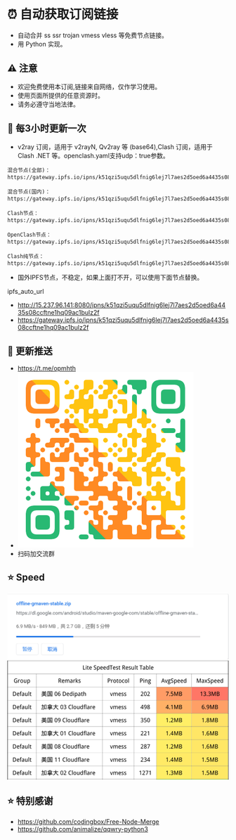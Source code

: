 # ⏰ 自动获取订阅链接

- 自动合并 ss ssr trojan vmess vless 等免费节点链接。
- 用 Python 实现。

## ⚠️ 注意

- 欢迎免费使用本订阅,链接来自网络，仅作学习使用。
- 使用页面所提供的任意资源时。
- 请务必遵守当地法律。

## 🚀 每3小时更新一次

- v2ray 订阅，适用于 v2rayN, Qv2ray 等 (base64),Clash 订阅，适用于 Clash .NET 等。openclash.yaml支持udp：true参数。

```
混合节点(全部)：https://gateway.ipfs.io/ipns/k51qzi5uqu5dlfnig6lej7l7aes2d5oed6a4435s08ccftne1hq09ac1bulz2f/node.txt

混合节点(国内)：https://gateway.ipfs.io/ipns/k51qzi5uqu5dlfnig6lej7l7aes2d5oed6a4435s08ccftne1hq09ac1bulz2f/nodecn.txt

Clash节点：https://gateway.ipfs.io/ipns/k51qzi5uqu5dlfnig6lej7l7aes2d5oed6a4435s08ccftne1hq09ac1bulz2f/clash.yaml

OpenClash节点：https://gateway.ipfs.io/ipns/k51qzi5uqu5dlfnig6lej7l7aes2d5oed6a4435s08ccftne1hq09ac1bulz2f/openclash.yaml

Clash纯节点：https://gateway.ipfs.io/ipns/k51qzi5uqu5dlfnig6lej7l7aes2d5oed6a4435s08ccftne1hq09ac1bulz2f/clashnode.yaml
```

- 国外IPFS节点，不稳定，如果上面打不开，可以使用下面节点替换。

ipfs_auto_url
- http://15.237.96.141:8080/ipns/k51qzi5uqu5dlfnig6lej7l7aes2d5oed6a4435s08ccftne1hq09ac1bulz2f
- https://gateway.ipfs.io/ipns/k51qzi5uqu5dlfnig6lej7l7aes2d5oed6a4435s08ccftne1hq09ac1bulz2f

## 📧 更新推送

- https://t.me/opmhth
- ![telegram](./res/telegram-0.PNG)
- 扫码加交流群

## ⭐ Speed

![images](./res/d181a7d1ab093.PNG)
![images](./res/9bdda546eeb40.PNG)

## ⭐ 特别感谢

- https://github.com/codingbox/Free-Node-Merge
- https://github.com/animalize/qqwry-python3